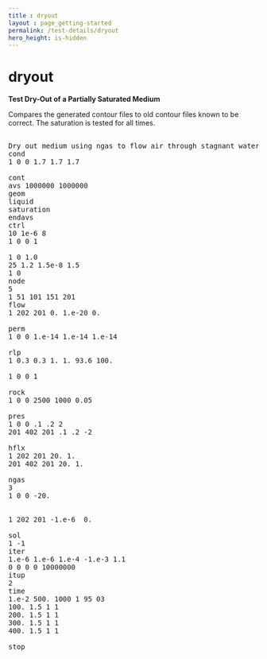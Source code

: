 ```yaml
---
title : dryout
layout : page_getting-started
permalink: /test-details/dryout
hero_height: is-hidden
---
```


# dryout

**Test Dry-Out of a Partially Saturated Medium**

Compares the generated contour files to old contour files known to be correct. The saturation is tested for all times.

<pre>

Dry out medium using ngas to flow air through stagnant water
cond
1 0 0 1.7 1.7 1.7

cont
avs 1000000 1000000
geom
liquid
saturation
endavs
ctrl
10 1e-6 8
1 0 0 1

1 0 1.0
25 1.2 1.5e-8 1.5
1 0
node
5
1 51 101 151 201
flow
1 202 201 0. 1.e-20 0.

perm
1 0 0 1.e-14 1.e-14 1.e-14

rlp
1 0.3 0.3 1. 1. 93.6 100.

1 0 0 1

rock
1 0 0 2500 1000 0.05

pres
1 0 0 .1 .2 2
201 402 201 .1 .2 -2

hflx
1 202 201 20. 1.
201 402 201 20. 1.

ngas
3
1 0 0 -20.


1 202 201 -1.e-6  0.

sol
1 -1
iter
1.e-6 1.e-6 1.e-4 -1.e-3 1.1
0 0 0 0 10000000
itup
2
time
1.e-2 500. 1000 1 95 03
100. 1.5 1 1
200. 1.5 1 1
300. 1.5 1 1
400. 1.5 1 1

stop

</pre>